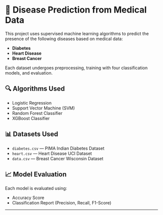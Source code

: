 
# 🧬 Disease Prediction from Medical Data

This project uses supervised machine learning algorithms to predict the presence of the following diseases based on medical data:

- **Diabetes**
- **Heart Disease**
- **Breast Cancer**

Each dataset undergoes preprocessing, training with four classification models, and evaluation.

## 🔍 Algorithms Used

- Logistic Regression
- Support Vector Machine (SVM)
- Random Forest Classifier
- XGBoost Classifier

## 📊 Datasets Used

- `diabetes.csv` — PIMA Indian Diabetes Dataset
- `heart.csv` — Heart Disease UCI Dataset
- `data.csv` — Breast Cancer Wisconsin Dataset

## 📈 Model Evaluation

Each model is evaluated using:

- Accuracy Score
- Classification Report (Precision, Recall, F1-Score)

---
